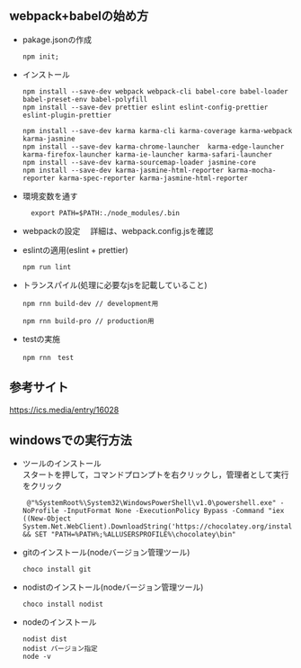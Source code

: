 ## webpack+babelの始め方  

 - pakage.jsonの作成
    ```
    npm init;
    ```

 - インストール
    ```
    npm install --save-dev webpack webpack-cli babel-core babel-loader babel-preset-env babel-polyfill
    npm install --save-dev prettier eslint eslint-config-prettier eslint-plugin-prettier
    
    npm install --save-dev karma karma-cli karma-coverage karma-webpack karma-jasmine 
    npm install --save-dev karma-chrome-launcher  karma-edge-launcher karma-firefox-launcher karma-ie-launcher karma-safari-launcher
    npm install --save-dev karma-sourcemap-loader jasmine-core 
    npm install --save-dev karma-jasmine-html-reporter karma-mocha-reporter karma-spec-reporter karma-jasmine-html-reporter   
    ```
    
 - 環境変数を通す
   ```$npm 
     export PATH=$PATH:./node_modules/.bin 
   ``` 
 - webpackの設定
 　詳細は、webpack.config.jsを確認
 
 - eslintの適用(eslint + prettier)
   ```$npm （development用）
   npm run lint
   ``` 
 - トランスパイル(処理に必要なjsを記載していること)
   ```$npm （development用）
   npm rnn build-dev // development用
   ``` 
   ```$npm （production用）
   npm rnn build-pro // production用
   ``` 
   
 - testの実施
   ```$npm 
   npm rnn　test
   ``` 
 
## 参考サイト
https://ics.media/entry/16028
 
 
## windowsでの実行方法
  - ツールのインストール  
    スタートを押して，コマンドプロンプトを右クリックし，管理者として実行をクリック
    ```
     @"%SystemRoot%\System32\WindowsPowerShell\v1.0\powershell.exe" -NoProfile -InputFormat None -ExecutionPolicy Bypass -Command "iex ((New-Object System.Net.WebClient).DownloadString('https://chocolatey.org/install.ps1'))" && SET "PATH=%PATH%;%ALLUSERSPROFILE%\chocolatey\bin"
    ```
  - gitのインストール(nodeバージョン管理ツール)
    ```
    choco install git
    ```
  - nodistのインストール(nodeバージョン管理ツール)
    ```
    choco install nodist
    ```
  - nodeのインストール
    ```
    nodist dist
    nodist バージョン指定
    node -v
    ```
  
